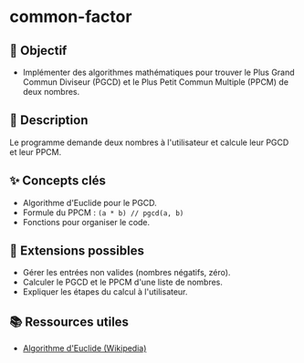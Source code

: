#  common-factor

## 🎯 Objectif

- Implémenter des algorithmes mathématiques pour trouver le Plus Grand Commun Diviseur (PGCD) et le Plus Petit Commun Multiple (PPCM) de deux nombres.

## 📝 Description

Le programme demande deux nombres à l'utilisateur et calcule leur PGCD et leur PPCM.

## ✨ Concepts clés

- Algorithme d'Euclide pour le PGCD.
- Formule du PPCM : `(a * b) // pgcd(a, b)`
- Fonctions pour organiser le code.

## 🚀 Extensions possibles

- Gérer les entrées non valides (nombres négatifs, zéro).
- Calculer le PGCD et le PPCM d'une liste de nombres.
- Expliquer les étapes du calcul à l'utilisateur.

## 📚 Ressources utiles

- [Algorithme d'Euclide (Wikipedia)](https://fr.wikipedia.org/wiki/Algorithme_d%27Euclide)